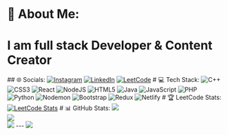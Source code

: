 # 💫 About Me: <h1>I am full stack Developer & Content Creator </h1> ## 🌐 Socials: [![Instagram](https://img.shields.io/badge/Instagram-%23E4405F.svg?logo=Instagram&logoColor=white)](https://instagram.com/shekhardecodes) [![LinkedIn](https://img.shields.io/badge/LinkedIn-%230077B5.svg?logo=linkedin&logoColor=white)](https://linkedin.com/in/https://www.linkedin.com/in/himanshu-shekhar-329367282/) [![LeetCode](https://img.shields.io/badge/LeetCode-000000?style=for-the-badge&logo=LeetCode&logoColor=#d16c06)](https://leetcode.com/u/procoder01/) # 💻 Tech Stack: ![C++](https://img.shields.io/badge/c++-%2300599C.svg?style=for-the-badge&logo=c%2B%2B&logoColor=white) ![CSS3](https://img.shields.io/badge/css3-%231572B6.svg?style=for-the-badge&logo=css3&logoColor=white) ![React](https://img.shields.io/badge/react-%2320232a.svg?style=for-the-badge&logo=react&logoColor=%2361DAFB) ![NodeJS](https://img.shields.io/badge/node.js-6DA55F?style=for-the-badge&logo=node.js&logoColor=white) ![HTML5](https://img.shields.io/badge/html5-%23E34F26.svg?style=for-the-badge&logo=html5&logoColor=white) ![Java](https://img.shields.io/badge/java-%23ED8B00.svg?style=for-the-badge&logo=openjdk&logoColor=white) ![JavaScript](https://img.shields.io/badge/javascript-%23323330.svg?style=for-the-badge&logo=javascript&logoColor=%23F7DF1E) ![PHP](https://img.shields.io/badge/php-%23777BB4.svg?style=for-the-badge&logo=php&logoColor=white) ![Python](https://img.shields.io/badge/python-3670A0?style=for-the-badge&logo=python&logoColor=ffdd54) ![Nodemon](https://img.shields.io/badge/NODEMON-%23323330.svg?style=for-the-badge&logo=nodemon&logoColor=%BBDEAD) ![Bootstrap](https://img.shields.io/badge/bootstrap-%238511FA.svg?style=for-the-badge&logo=bootstrap&logoColor=white) ![Redux](https://img.shields.io/badge/redux-%23593d88.svg?style=for-the-badge&logo=redux&logoColor=white) ![Netlify](https://img.shields.io/badge/netlify-%23000000.svg?style=for-the-badge&logo=netlify&logoColor=#00C7B7) # 🏆 LeetCode Stats: [![LeetCode Stats](https://leetcard.jacoblin.cool/procoder01?theme=dark&font=Karma&ext=contest)](https://leetcode.com/u/procoder01/) # 📊 GitHub Stats: ![](https://github-readme-stats.vercel.app/api?username=himanshu-shekhar01&theme=dark&hide_border=false&include_all_commits=false&count_private=false)<br/> ![](https://nirzak-streak-stats.vercel.app/?user=himanshu-shekhar01&theme=dark&hide_border=false)<br/> ![](https://github-readme-stats.vercel.app/api/top-langs/?username=himanshu-shekhar01&theme=dark&hide_border=false&include_all_commits=false&count_private=false&layout=compact) --- [![](https://visitcount.itsvg.in/api?id=himanshu-shekhar01&icon=1&color=0)](https://visitcount.itsvg.in) <!-- Proudly created with GPRM ( https://gprm.itsvg.in ) -->
